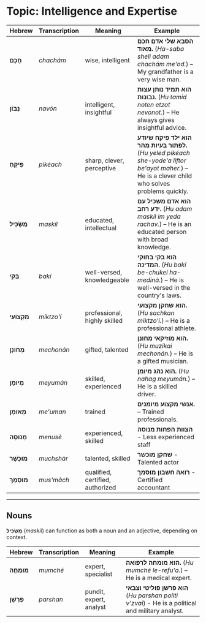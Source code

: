 # Topic: Intelligence and Expertise

| **Hebrew**    | **Transcription** | **Meaning**         | **Example** |  
|---------------|-----------------|-----------------|-----------------|  
| **חָכָם**       | *chachám*       | wise, intelligent | **הסבא שלי אדם חכם מאוד.** (*Ha-saba sheli adam chachám me'od.*) – My grandfather is a very wise man. |  
| **נָבוֹן**      | *navón*        | intelligent, insightful | **הוא תמיד נותן עצות נבונות.** (*Hu tamid noten etzot nevonot.*) – He always gives insightful advice. |  
| **פִּיקֵּחַ**      | *pikéach*      | sharp, clever, perceptive | **הוא ילד פיקח שיודע לפתור בעיות מהר.** (*Hu yeled pikéach she-yode'a liftor be'ayot maher.*) – He is a clever child who solves problems quickly. |  
| **מַשְׂכִּיל**     | *maskíl*       | educated, intellectual | **הוא אדם משכיל עם ידע רחב.** (*Hu adam maskíl im yeda rachav.*) – He is an educated person with broad knowledge. |  
| **בַּקִּי**       | *bakí*         | well-versed, knowledgeable | **הוא בקי בחוקי המדינה.** (*Hu bakí be-chukei ha-mediná.*) – He is well-versed in the country's laws. |  
| **מִקְצוֹעִי**    | *miktzo'í*     | professional, highly skilled | **הוא שחקן מקצועי.** (*Hu sachkan miktzo'í.*) – He is a professional athlete. |  
| **מְחוֹנָן**     | *mechonán*      | gifted, talented | **הוא מוזיקאי מחונן.** (*Hu muzikai mechonán.*) – He is a gifted musician. |  
| **מְיוּמָּן**     | *meyumán*      | skilled, experienced | **הוא נהג מיומן.** (*Hu nahag meyumán.*) – He is a skilled driver. |
| **מְאוּמָן**     | *me'uman*      | trained | **אנשי מקצוע מיומנים.** – Trained professionals. |  
| **מְנוּסֶּה**     | *menusè*       | experienced, skilled | **הצוות הפחות מנוסה** - Less experienced staff |
| **מוּכְשָׁר**     | *muchshàr*       | talented, skilled | **שחקן מוכשר** - Talented actor |
| **מוּסְמָךְ**     | *mus'màch*       | qualified, certified, authorized | **רואה חשבון מוסמך** - Certified accountant |

---

## Nouns

**מַשְׂכִּיל** (*maskíl*) can function as both a noun and an adjective, depending on context.

| **Hebrew**     | **Transcription** | **Meaning**         | **Example** |  
|----------------|-------------------|---------------------|-----------------|  
| **מוּמְחֶה**     | *mumché*          | expert, specialist      | **הוא מומחה לרפואה.** (*Hu mumché le-refu'a.*) – He is a medical expert. |  
| **פַּרְשָׁן**      | *parshan*         | pundit, expert, analyst | **הוא פרשן פוליטי וצבאי** (*Hu parshan politi v'zvai*) - He is a political and military analyst. |
